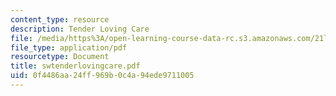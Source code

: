 ```yaml
---
content_type: resource
description: Tender Loving Care
file: /media/https%3A/open-learning-course-data-rc.s3.amazonaws.com/21l-708-technologies-of-humanism-spring-2003/0f4486aa24ff969b0c4a94ede9711005_swtenderlovingcare.pdf
file_type: application/pdf
resourcetype: Document
title: swtenderlovingcare.pdf
uid: 0f4486aa-24ff-969b-0c4a-94ede9711005
---
```

